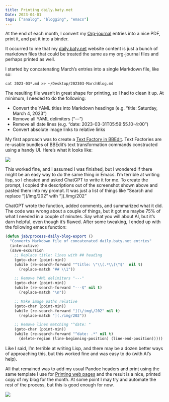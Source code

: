 ```yaml
---
title: Printing daily.baty.net
Date: 2023-04-01
tags: ["analog", "blogging", "emacs"]
---
```


At the end of each month, I convert my [Org-journal](https://github.com/bastibe/org-journal) entries into a nice PDF, print it, and put it into a binder.

It occurred to me that my [daily.baty.net](https://daily.baty.net/) website content is just a bunch of markdown files that could be treated the same as my org-journal files and perhaps printed as well.

I started by concatenating March’s entries into a single Markdown file, like so:

    cat 2023-03*.md >> ~/Desktop/202303-MarchBlog.md

The resulting file wasn’t in great shape for printing, so I had to clean it up. At minimum, I needed to do the following:

*   Convert the YAML titles into Markdown headings (e.g. “title: Saturday, March 4, 2023”)
*   Remove all YAML delimiters (“—“)
*   Remove all date lines (e.g. “date: 2023-03-31T05:59:55.10-4:00”)
*   Convert absolute image links to relative links

My first approach was to create a [Text Factory in BBEdit](https://www.barebones.com/products/bbedit/benefitsexercise.html). Text Factories are re-usable bundles of BBEdit’s text transformation commands constructed using a handy UI. Here’s what it looks like:

![](/img/2023/_BBEditTextFactory-1024x768.png)

This worked fine, and I assumed I was finished, but I wondered if there might be an easy way to do the same thing in Emacs. I’m terrible at writing lisp, so I cheated and asked ChatGPT to write it for me. To create the prompt, I copied the descriptions out of the screenshot shown above and pasted them into my prompt. It was just a list of things like “Search and replace “](/img/202” with “](./img/202”

ChatGPT wrote the function, added comments, and summarized what it did. The code was wrong about a couple of things, but it got me maybe 75% of what I needed in a couple of minutes. Say what you will about AI, but it’s darn helpful, even though it’s flawed. After some tweaking, I ended up with the following emacs function:

```lisp
(defun jab/process-daily-blog-export ()
  "Converts Markdown file of concatenated daily.baty.net entries"
  (interactive)
  (save-excursion
    ;; Replace title: lines with ## heading
    (goto-char (point-min))
    (while (re-search-forward "^title: \"\\(.*\\)\"$"  nil t)
      (replace-match "## \\1"))

    ;; Remove YAML delimiters "---"
    (goto-char (point-min))
    (while (re-search-forward "---$" nil t)
      (replace-match "\n"))

    ;; Make image paths relative
    (goto-char (point-min))
    (while (re-search-forward "](\/img\/202" nil t)
      (replace-match "](./img/202"))

    ;; Remove lines matching "^date: "
    (goto-char (point-min))
    (while (re-search-forward "^date: .*" nil t)
      (delete-region (line-beginning-position) (line-end-position)))))
```

Like I said, I’m terrible at writing Lisp, and there may be a dozen better ways of approaching this, but this worked fine and was easy to do (with AI’s help).

All that remained was to add my usual Pandoc headers and print using the same template I use for [Printing web pages](https://baty.net/2022/printing-web-pages) and the result is a nice, printed copy of my blog for the month. At some point I may try and automate the rest of the process, but this is good enough for now.

![](/img/2023/_PrintedBlog.jpg)

